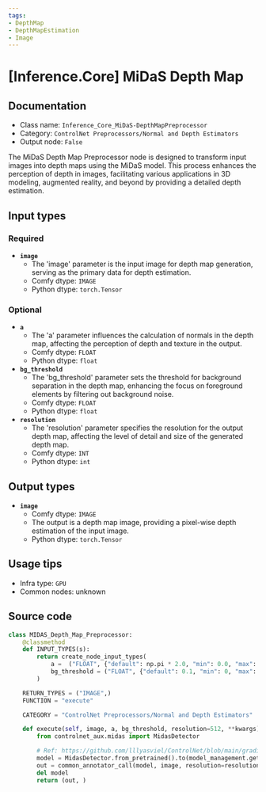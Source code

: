 ```yaml
---
tags:
- DepthMap
- DepthMapEstimation
- Image
---
```


# [Inference.Core] MiDaS Depth Map
## Documentation
- Class name: `Inference_Core_MiDaS-DepthMapPreprocessor`
- Category: `ControlNet Preprocessors/Normal and Depth Estimators`
- Output node: `False`

The MiDaS Depth Map Preprocessor node is designed to transform input images into depth maps using the MiDaS model. This process enhances the perception of depth in images, facilitating various applications in 3D modeling, augmented reality, and beyond by providing a detailed depth estimation.
## Input types
### Required
- **`image`**
    - The 'image' parameter is the input image for depth map generation, serving as the primary data for depth estimation.
    - Comfy dtype: `IMAGE`
    - Python dtype: `torch.Tensor`
### Optional
- **`a`**
    - The 'a' parameter influences the calculation of normals in the depth map, affecting the perception of depth and texture in the output.
    - Comfy dtype: `FLOAT`
    - Python dtype: `float`
- **`bg_threshold`**
    - The 'bg_threshold' parameter sets the threshold for background separation in the depth map, enhancing the focus on foreground elements by filtering out background noise.
    - Comfy dtype: `FLOAT`
    - Python dtype: `float`
- **`resolution`**
    - The 'resolution' parameter specifies the resolution for the output depth map, affecting the level of detail and size of the generated depth map.
    - Comfy dtype: `INT`
    - Python dtype: `int`
## Output types
- **`image`**
    - Comfy dtype: `IMAGE`
    - The output is a depth map image, providing a pixel-wise depth estimation of the input image.
    - Python dtype: `torch.Tensor`
## Usage tips
- Infra type: `GPU`
- Common nodes: unknown


## Source code
```python
class MIDAS_Depth_Map_Preprocessor:
    @classmethod
    def INPUT_TYPES(s):
        return create_node_input_types(
            a =  ("FLOAT", {"default": np.pi * 2.0, "min": 0.0, "max": np.pi * 5.0, "step": 0.05}),
            bg_threshold = ("FLOAT", {"default": 0.1, "min": 0, "max": 1, "step": 0.05})
        )

    RETURN_TYPES = ("IMAGE",)
    FUNCTION = "execute"

    CATEGORY = "ControlNet Preprocessors/Normal and Depth Estimators"

    def execute(self, image, a, bg_threshold, resolution=512, **kwargs):
        from controlnet_aux.midas import MidasDetector

        # Ref: https://github.com/lllyasviel/ControlNet/blob/main/gradio_depth2image.py
        model = MidasDetector.from_pretrained().to(model_management.get_torch_device())
        out = common_annotator_call(model, image, resolution=resolution, a=a, bg_th=bg_threshold)
        del model
        return (out, )

```
